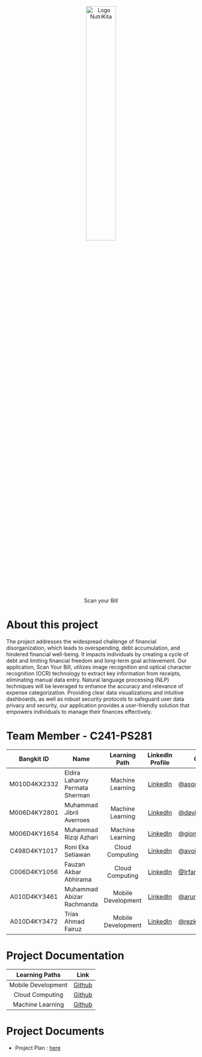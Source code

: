 <div align="center">
  <img src="https://github.com/ScanYourBill/.github/assets/89185308/54c896bc-cb99-4ed1-9331-06092ac66b87" alt="Logo NutriKita" style="width: 40%;">
  <p>Scan your Bill</p>
</div>

# About this project
The project addresses the widespread challenge of financial disorganization, which leads to overspending, debt accumulation, and hindered financial well-being. It impacts individuals by creating a cycle of debt and limiting financial freedom and long-term goal achievement. Our application, Scan Your Bill, utilizes image recognition and optical character recognition (OCR) technology to extract key information from receipts, eliminating manual data entry. Natural language processing (NLP) techniques will be leveraged to enhance the accuracy and relevance of expense categorization. Providing clear data visualizations and intuitive dashboards, as well as robust security protocols to safeguard user data privacy and security, our application provides a user-friendly solution that empowers individuals to manage their finances effectively.


# Team Member - C241-PS281
<div align="center">
  
| Bangkit ID       |           Name            |   Learning Path    | LinkedIn Profile | Github | Status |
|:----------------:|---------------------------|:------------------:|:-----------------------------------------:|-------------------------------------------------------------------|:---------------------------------|
| M010D4KX2332      | Eldira Lahanny Permata Sherman  | Machine Learning   | [LinkedIn](https://www.linkedin.com/in/nisrinanpurnomo/) | [@asouoz](https://github.com/asouoz) | Active |
| M006D4KY2801      | Muhammad Jibril Averroes   | Machine Learning   | [LinkedIn](https://www.linkedin.com/in/davidbryanc/) | [@davidbryanc](https://github.com/davidbryanc) | Active |
| M006D4KY1654      | Muhammad Rizqi Azhari          | Machine Learning    | [LinkedIn](https://www.linkedin.com/in/dhiareligio/) | [@giomusyaffa](https://github.com/giomusyaffa) | Active |
| C498D4KY1017      | Roni Eka Setiawan     | Cloud Computing    | [LinkedIn](https://www.linkedin.com/in/zuhud-ulin-nuha/) | [@avoirchen](https://github.com/avoirchen) | Active |
| C006D4KY1056      | Fauzan Akbar Abhirama             | Cloud Computing | [LinkedIn](https://www.linkedin.com/in/mirfanzaidann/) | [@Irfanzaidann](https://github.com/Irfanzaidann) | Active |
| A010D4KY3461       | Muhammad Abizar Rachmanda              | Mobile Development | [LinkedIn](https://www.linkedin.com/in/galih-rakasiwi-25a5842a4/) | [@arunikaroscent](https://github.com/arunikaroscent) | Active |
| A010D4KY3472       | Trias Ahmad Fairuz | Mobile Development   | [LinkedIn](https://www.linkedin.com/in/rezkyrevansyah/) | [@rezkyrevansyah](https://github.com/rezkyrevansyah) | Active |

</div>

# Project Documentation
|   Learning Paths   |                                Link                                |
| :----------------: | :----------------------------------------------------------------: |
| Mobile Development | [Github](https://github.com/ScanYourBill/mobile-development) |
|  Cloud Computing  | [Github](https://github.com/ScanYourBill/cloud-computing)  |
|   Machine Learning  | [Github](https://github.com/ScanYourBill/machine-learning)  |

# Project Documents
- Project Plan : [here](https://docs.google.com/document/d/1yR94isvd40q2EopLy_NYIcU7qr5G7Sr8sEPv5kIja78/edit)

